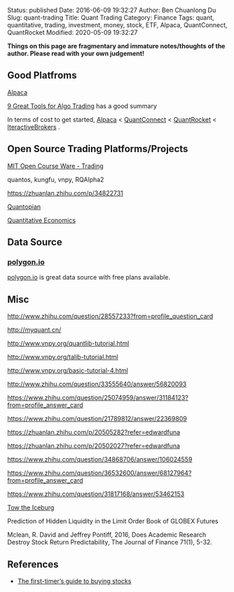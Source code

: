 Status: published
Date: 2016-06-09 19:32:27
Author: Ben Chuanlong Du
Slug: quant-trading
Title: Quant Trading
Category: Finance
Tags: quant, quantitative, trading, investment, money, stock, ETF, Alpaca, QuantConnect, QuantRocket
Modified: 2020-05-09 19:32:27

**Things on this page are fragmentary and immature notes/thoughts of the author. Please read with your own judgement!**

## Good Platfroms

[Alpaca](https://alpaca.markets/)

[9 Great Tools for Algo Trading](https://medium.com/hackernoon/9-great-tools-for-algo-trading-e0938a6856cd)
has a good summary 

In terms of cost to get started,
[Alpaca](https://alpaca.markets/) < [QuantConnect](https://www.quantconnect.com/pricing) < [QuantRocket](https://www.quantrocket.com/pricing/)
< [IteractiveBrokers](https://www.interactivebrokers.com/en/home.php)
.

## Open Source Trading Platforms/Projects

[MIT Open Course Ware - Trading](https://ocw.mit.edu/search/ocwsearch.htm?q=trading)

quantos, kungfu, vnpy, RQAlpha2

https://zhuanlan.zhihu.com/p/34822731

[Quantopian](https://github.com/quantopian)

[Quantitative Economics](https://python.quantecon.org/)

## Data Source

### [polygon.io](https://polygon.io/pricing)
[polygon.io](https://polygon.io/pricing)
is great data source with free plans available.

## Misc

http://www.zhihu.com/question/28557233?from=profile_question_card

http://myquant.cn/

http://www.vnpy.org/quantlib-tutorial.html

http://www.vnpy.org/talib-tutorial.html

http://www.vnpy.org/basic-tutorial-4.html

http://www.zhihu.com/question/33555640/answer/56820093

https://www.zhihu.com/question/25074959/answer/31184123?from=profile_answer_card

https://www.zhihu.com/question/21789812/answer/22369809

https://zhuanlan.zhihu.com/p/20505282?refer=edwardfuna

https://zhuanlan.zhihu.com/p/20502027?refer=edwardfuna

https://www.zhihu.com/question/34868706/answer/106024559

https://www.zhihu.com/question/36532600/answer/68127964?from=profile_answer_card

https://www.zhihu.com/question/31817168/answer/53462153

[Tow the Iceburg](https://www.zhihu.com/question/23667442/answer/28965906)

Prediction of Hidden Liquidity in the Limit Order Book of GLOBEX Futures

Mclean, R. David and Jeffrey Pontiff, 2016, Does Academic Research Destroy Stock Return Predictability, The Journal of Finance 71(1), 5-32.

## References

- [The first-timer’s guide to buying stocks](https://www.nerdwallet.com/m/investing/how-to-buy-stocks-cs?bucket_id=Without+Chase&gad_source=1&gclid=CjwKCAiAgeeqBhBAEiwAoDDhn-ZlWJMKfNxBXeHm5f7iTKol0KmclBRNnVBNIbOUYG_KFIesxDvyVhoCNegQAvD_BwE&gclsrc=aw.ds&mktg_body=2989&mktg_hline=19335&mktg_place=aud-2205081372215%3Akwd-21866581&model_execution_id=D27E7BC4-58F9-46C0-B087-21293245805C&nw_campaign_id=154950223590786600&utm_campaign=in_mktg_paid_072023_stocks_upper-funnel_broad_desktop&utm_content=ta&utm_medium=cpc&utm_source=goog&utm_term=learn+about+stocks)
